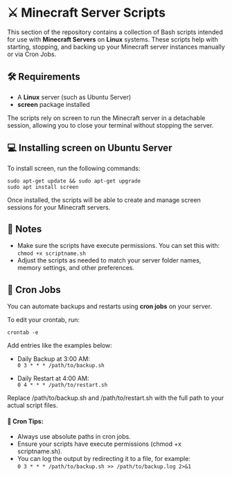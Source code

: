 # ⚔️ Minecraft Server Scripts

This section of the repository contains a collection of Bash scripts intended for use with **Minecraft Servers** on **Linux** systems. These scripts help with starting, stopping, and backing up your Minecraft server instances manually or via Cron Jobs.

## 🛠️ Requirements

- A **Linux** server (such as Ubuntu Server)
- **screen** package installed

The scripts rely on screen to run the Minecraft server in a detachable session, allowing you to close your terminal without stopping the server.

## 💻 Installing screen on Ubuntu Server

To install screen, run the following commands:

`sudo apt-get update && sudo apt-get upgrade`  
`sudo apt install screen`  

Once installed, the scripts will be able to create and manage screen sessions for your Minecraft servers.

## 📝 Notes

- Make sure the scripts have execute permissions. You can set this with: `chmod +x scriptname.sh`  
- Adjust the scripts as needed to match your server folder names, memory settings, and other preferences.  

## 📅 Cron Jobs

You can automate backups and restarts using **cron jobs** on your server.  

To edit your crontab, run:  

`crontab -e`  

Add entries like the examples below:  

- Daily Backup at 3:00 AM:  
`0 3 * * * /path/to/backup.sh`

- Daily Restart at 4:00 AM:  
`0 4 * * * /path/to/restart.sh`

Replace /path/to/backup.sh and /path/to/restart.sh with the full path to your actual script files.  

#### 🛑 Cron Tips:

- Always use absolute paths in cron jobs.  
- Ensure your scripts have execute permissions (chmod +x scriptname.sh).  
- You can log the output by redirecting it to a file, for example:  
`0 3 * * * /path/to/backup.sh >> /path/to/backup.log 2>&1`  
  

